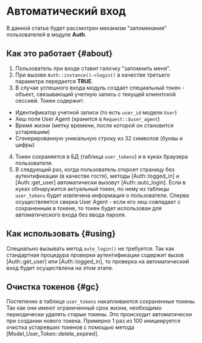 # Автоматический вход

В данной статье будет рассмотрен механизм "запоминания" пользователей в модуле **Auth**.

## Как это работает {#about}

1. Пользователь при входе ставит галочку "запомнить меня".
2. При вызове `Auth::instance()->login()` в качестве третьего параметра передается **TRUE**.
3. В случае успешного входа модуль создает специальный токен - объект, связывающий учетную запись с текущей клиентской
 сессией. Токен содержит:
 - Идентификатор учетной записи (то есть `user_id` модели `User`)
 - Хеш поля User Agent (хранится в `Request::$user_agent`)
 - Время жизни (метку времени, после которой он становится устаревшим)
 - Сгенерированную уникальную строку из 32 символов (буквы и цифры)
4. Токен сохраняется в БД (таблица `user_tokens`) и в куках браузера пользователя.
5. В следующий раз, когда пользователь откроет страницу без аутентификации (в качестве гостя), методы [Auth::logged_in]
 и [Auth::get_user] автоматически вызовут [Auth::auto_login]. Если в куках обнаружится актуальный токен, по нему из таблицы
  `user_tokens` будет извлечена информация о пользователе. Сперва осуществляется сверка User Agent - если его хеш совпадает
  с сохраненным в токене, то токен будет использован для автоматического входа без ввода пароля.

## Как использовать {#using}

Специально вызывать метод `auto_login()` не требуется. Так как стандартная процедура проверки аутентификации содержит
 вызов [Auth::get_user] или [Auth::logged_in], то проверка на автоматический вход будет осуществлена на этом этапе.

## Очистка токенов {#gc}

Постепенно в таблице `user_tokens` накапливаются сохраненные токены. Так как они имеют ограниченный срок жизни, необходимо
 периодически удалять старые токены. Это происходит автоматически при создании нового токена. Примерно 1 раз из 100 инициируется
 очистка устаревших токенов с помощью метода [Model_User_Token::delete_expired].
